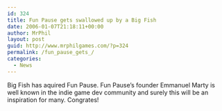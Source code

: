 ```yaml
---
id: 324
title: Fun Pause gets swallowed up by a Big Fish
date: 2006-01-07T21:18:11+00:00
author: MrPhil
layout: post
guid: http://www.mrphilgames.com/?p=324
permalink: /fun_pause_gets_/
categories:
  - News
---
```

Big Fish has aquired Fun Pause. Fun Pause&#8217;s founder Emmanuel Marty is well known in the indie game dev community and surely this will be an inspiration for many. Congrates!